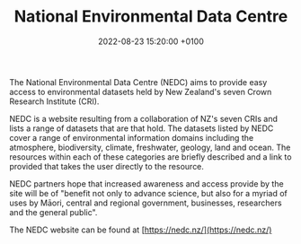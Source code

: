 ﻿---
title:  "National Environmental Data Centre"
date:   2022-08-23 15:20:00 +0100
categories: ["data", "environment", "CRI"]
#lang-ref: National Environmental Data Centre
background: assets/images/posts/NEDC-logo.png
---
The National Environmental Data Centre (NEDC) aims to provide easy access to environmental datasets held by New Zealand's seven Crown Research Institute (CRI).  

NEDC is a website resulting from a collaboration of NZ's seven CRIs and lists a range of datasets that are that hold.  The datasets listed by NEDC cover a range of environmental information domains including the atmosphere, biodiversity, climate, freshwater, geology, land and ocean.  The resources within each of these categories are briefly described and a link to provided that takes the user directly to the resource. 

NEDC partners hope that increased awareness and access provide by the site will be of "benefit not only to advance science, but also for a myriad of uses by Māori, central and regional government, businesses, researchers and the general public".

The NEDC website can be found at [https://nedc.nz/](https://nedc.nz/)



